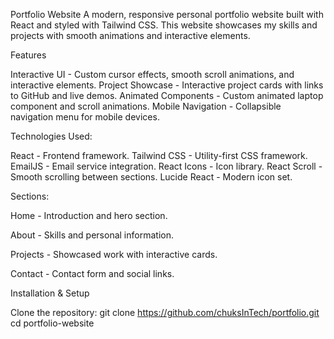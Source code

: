 Portfolio Website
A modern, responsive personal portfolio website built with React and styled with Tailwind CSS. This website showcases my skills and projects with smooth animations and interactive elements.

 Features

 Interactive UI - Custom cursor effects, smooth scroll animations, and interactive elements.
 Project Showcase - Interactive project cards with links to GitHub and live demos.
 Animated Components - Custom animated laptop component and scroll animations.
 Mobile Navigation - Collapsible navigation menu for mobile devices.

 Technologies Used:

 React - Frontend framework.
 Tailwind CSS - Utility-first CSS framework.
 EmailJS - Email service integration.
 React Icons - Icon library.
 React Scroll - Smooth scrolling between sections.
 Lucide React - Modern icon set.

 Sections:

 Home - Introduction and hero section.
 
About - Skills and personal information.

Projects - Showcased work with interactive cards.

Contact - Contact form and social links.

 Installation & Setup
 
Clone the repository:
git clone https://github.com/chuksInTech/portfolio.git
cd portfolio-website
 
